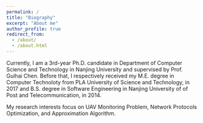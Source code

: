 ```yaml
---
permalink: /
title: "Biography"
excerpt: "About me"
author_profile: true
redirect_from: 
  - /about/
  - /about.html
---
```


Currently, I am a 3rd-year Ph.D. candidate in Department of Computer Science and Technology in Nanjing University and supervised by Prof. Guihai Chen. Before that, I respectively received my M.E. degree in Computer Technoloty from PLA University of Science and Technology, in 2017 and B.S. degree in Software Engineering in Nanjing University of of Post and Telecommunication, in 2014.

My research interests focus on UAV Monitoring Problem, Network Protocols Optimization, and Approximation Algorithm. 
